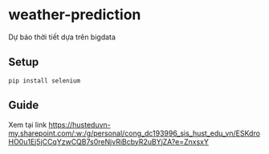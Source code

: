 # weather-prediction
Dự báo thời tiết dựa trên bigdata
## Setup
```
pip install selenium
```
## Guide
Xem tại link 
https://husteduvn-my.sharepoint.com/:w:/g/personal/cong_dc193996_sis_hust_edu_vn/ESKdroHO0u1Ej5jCCqYzwCQB7s0reNjvRiBcbyR2uBYjZA?e=ZnxsxY
